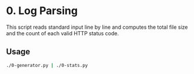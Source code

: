 # 0. Log Parsing

This script reads standard input line by line and computes the total file size and the count of each valid HTTP status code.

## Usage

```bash
./0-generator.py | ./0-stats.py
